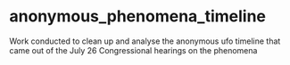 # anonymous_phenomena_timeline
 Work conducted to clean up and analyse the anonymous ufo timeline that came out of the July 26 Congressional hearings on the phenomena
